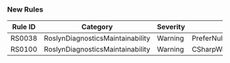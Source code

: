 ### New Rules
Rule ID | Category | Severity | Notes
--------|----------|----------|-------
RS0038 | RoslynDiagnosticsMaintainability | Warning | PreferNullLiteral
RS0100 | RoslynDiagnosticsMaintainability | Warning | CSharpWrapStatementsDiagnosticAnalyzer